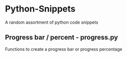 # Python-Snippets
A random assortment of python code snippets

## Progress bar / percent - progress.py
Functions to create a progress bar or progress percentage
